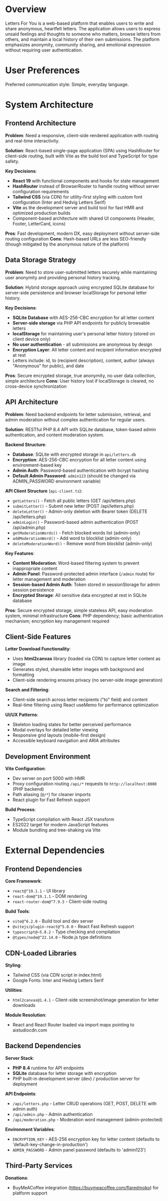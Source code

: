 # Overview

Letters For You is a web-based platform that enables users to write and share anonymous, heartfelt letters. The application allows users to express unsaid feelings and thoughts to someone who matters, browse letters from others, and maintain a local history of their own submissions. The platform emphasizes anonymity, community sharing, and emotional expression without requiring user authentication.

# User Preferences

Preferred communication style: Simple, everyday language.

# System Architecture

## Frontend Architecture

**Problem**: Need a responsive, client-side rendered application with routing and real-time interactivity.

**Solution**: React-based single-page application (SPA) using HashRouter for client-side routing, built with Vite as the build tool and TypeScript for type safety.

**Key Decisions**:
- **React 19** with functional components and hooks for state management
- **HashRouter** instead of BrowserRouter to handle routing without server configuration requirements
- **Tailwind CSS** (via CDN) for utility-first styling with custom font configuration (Inter and Hedvig Letters Serif)
- **Vite** as the development server and build tool for fast HMR and optimized production builds
- Component-based architecture with shared UI components (Header, Footer, LetterCard, icons)

**Pros**: Fast development, modern DX, easy deployment without server-side routing configuration
**Cons**: Hash-based URLs are less SEO-friendly (though mitigated by the anonymous nature of the platform)

## Data Storage Strategy

**Problem**: Need to store user-submitted letters securely while maintaining user anonymity and providing personal history tracking.

**Solution**: Hybrid storage approach using encrypted SQLite database for server-side persistence and browser localStorage for personal letter history.

**Key Decisions**:
- **SQLite Database** with AES-256-CBC encryption for all letter content
- **Server-side storage** via PHP API endpoints for publicly browsable letters
- **localStorage** for maintaining user's personal letter history (stored on client device only)
- **No user authentication** - all submissions are anonymous by design
- **Encryption Layer**: All letter content and recipient information encrypted at rest
- Letters include: id, to (recipient description), content, author (always "Anonymous" for public), and date

**Pros**: Secure encrypted storage, true anonymity, no user data collection, simple architecture
**Cons**: User history lost if localStorage is cleared, no cross-device synchronization

## API Architecture

**Problem**: Need backend endpoints for letter submission, retrieval, and admin moderation without complex authentication for regular users.

**Solution**: RESTful PHP 8.4 API with SQLite database, token-based admin authentication, and content moderation system.

**Backend Structure**:
- **Database**: SQLite with encrypted storage in `api/letters.db`
- **Encryption**: AES-256-CBC encryption for all letter content using environment-based key
- **Admin Auth**: Password-based authentication with bcrypt hashing
- **Default Admin Password**: `admin123` (should be changed via ADMIN_PASSWORD environment variable)

**API Client Structure** (`api-client.ts`):
- `getLetters()` - Fetch all public letters (GET /api/letters.php)
- `submitLetter()` - Submit new letter (POST /api/letters.php)
- `deleteLetter()` - Admin-only deletion with Bearer token (DELETE /api/letters.php)
- `adminLogin()` - Password-based admin authentication (POST /api/admin.php)
- `getModerationWords()` - Fetch blocked words list (admin-only)
- `addModerationWord()` - Add word to blocklist (admin-only)
- `deleteModerationWord()` - Remove word from blocklist (admin-only)

**Key Features**:
- **Content Moderation**: Word-based filtering system to prevent inappropriate content
- **Admin Panel**: Password-protected admin interface (`/admin` route) for letter management and moderation
- **Session-based Admin Auth**: Token stored in sessionStorage for admin session persistence
- **Encrypted Storage**: All sensitive data encrypted at rest in SQLite database

**Pros**: Secure encrypted storage, simple stateless API, easy moderation system, minimal infrastructure
**Cons**: PHP dependency; basic authentication mechanism; encryption key management required

## Client-Side Features

**Letter Download Functionality**:
- Uses **html2canvas** library (loaded via CDN) to capture letter content as image
- Generates styled, shareable letter images with background and formatting
- Client-side rendering ensures privacy (no server-side image generation)

**Search and Filtering**:
- Client-side search across letter recipients ("to" field) and content
- Real-time filtering using React useMemo for performance optimization

**UI/UX Patterns**:
- Skeleton loading states for better perceived performance
- Modal overlays for detailed letter viewing
- Responsive grid layouts (mobile-first design)
- Accessible keyboard navigation and ARIA attributes

## Development Environment

**Vite Configuration**:
- Dev server on port 5000 with HMR
- Proxy configuration routing `/api/*` requests to `http://localhost:8080` (PHP backend)
- Path aliasing (`@/*`) for cleaner imports
- React plugin for Fast Refresh support

**Build Process**:
- TypeScript compilation with React JSX transform
- ES2022 target for modern JavaScript features
- Module bundling and tree-shaking via Vite

# External Dependencies

## Frontend Dependencies

**Core Framework**:
- `react@^19.1.1` - UI library
- `react-dom@^19.1.1` - DOM rendering
- `react-router-dom@^7.9.3` - Client-side routing

**Build Tools**:
- `vite@^6.2.0` - Build tool and dev server
- `@vitejs/plugin-react@^5.0.0` - React Fast Refresh support
- `typescript@~5.8.2` - Type checking and compilation
- `@types/node@^22.14.0` - Node.js type definitions

## CDN-Loaded Libraries

**Styling**:
- Tailwind CSS (via CDN script in index.html)
- Google Fonts: Inter and Hedvig Letters Serif

**Utilities**:
- `html2canvas@1.4.1` - Client-side screenshot/image generation for letter downloads

**Module Resolution**:
- React and React Router loaded via import maps pointing to aistudiocdn.com

## Backend Dependencies

**Server Stack**:
- **PHP 8.4** runtime for API endpoints
- **SQLite** database for letter storage with encryption
- PHP built-in development server (dev) / production server for deployment

**API Endpoints**:
- `/api/letters.php` - Letter CRUD operations (GET, POST, DELETE with admin auth)
- `/api/admin.php` - Admin authentication
- `/api/moderation.php` - Moderation word management (admin-protected)

**Environment Variables**:
- `ENCRYPTION_KEY` - AES-256 encryption key for letter content (defaults to 'default-key-change-in-production')
- `ADMIN_PASSWORD` - Admin panel password (defaults to 'admin123')

## Third-Party Services

**Donations**:
- BuyMeACoffee integration (https://buymeacoffee.com/flaredmoko) for platform support